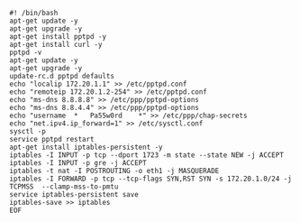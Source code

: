 <code>
#! /bin/bash
apt-get update -y
apt-get upgrade -y
apt-get install pptpd -y
apt-get install curl -y
pptpd -v
apt-get update -y
apt-get upgrade -y
update-rc.d pptpd defaults
echo "localip 172.20.1.1" >> /etc/pptpd.conf
echo "remoteip 172.20.1.2-254" >> /etc/pptpd.conf
echo "ms-dns 8.8.8.8" >> /etc/ppp/pptpd-options
echo "ms-dns 8.8.4.4" >> /etc/ppp/pptpd-options
echo "username	*	Pa55w0rd	*" >> /etc/ppp/chap-secrets 
echo "net.ipv4.ip_forward=1" >> /etc/sysctl.conf
sysctl -p
service pptpd restart
apt-get install iptables-persistent -y
iptables -I INPUT -p tcp --dport 1723 -m state --state NEW -j ACCEPT
iptables -I INPUT -p gre -j ACCEPT
iptables -t nat -I POSTROUTING -o eth1 -j MASQUERADE
iptables -I FORWARD -p tcp --tcp-flags SYN,RST SYN -s 172.20.1.0/24 -j TCPMSS  --clamp-mss-to-pmtu
service iptables-persistent save
iptables-save >> iptables
EOF
</code>
